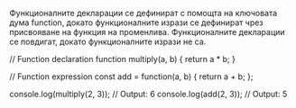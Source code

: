 Функционалните декларации се дефинират с помощта на ключовата дума function, докато функционалните изрази се дефинират чрез присвояване на функция на променлива. Функционалните декларации се повдигат, докато функционалните изрази не са.

// Function declaration
function multiply(a, b) {
  return a * b;
}

// Function expression
const add = function(a, b) {
  return a + b;
};

console.log(multiply(2, 3)); // Output: 6
console.log(add(2, 3)); // Output: 5
